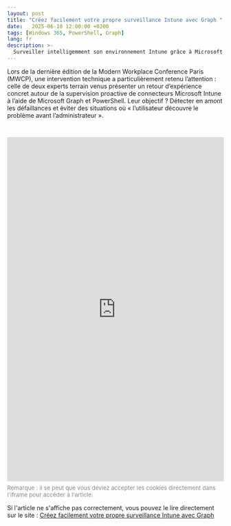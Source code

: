 ```yaml
---
layout: post
title: "Créez facilement votre propre surveillance Intune avec Graph "
date:   2025-06-10 12:00:00 +0200
tags: [Windows 365, PowerShell, Graph]
lang: fr
description: >-
  Surveiller intelligemment son environnement Intune grâce à Microsoft Graph et PowerShell – Retour sur la conférence MWCP de nos experts Nicolas et Adrien.
---
```

Lors de la dernière édition de la Modern Workplace Conference Paris (MWCP), une intervention technique a particulièrement retenu l’attention : celle de deux experts terrain venus présenter un retour d’expérience concret autour de la supervision proactive de connecteurs Microsoft Intune à l’aide de Microsoft Graph et PowerShell. Leur objectif ? Détecter en amont les défaillances et éviter des situations où « l’utilisateur découvre le problème avant l’administrateur ».

<iframe src="https://www.wakers.fr/2025/07/18/endpoint-creez-facilement-votre-propre-surveillance-intune-avec-graph/" width="100%" height="800" style="border:none; margin-top:2em;" title="Lire l'article sur Solutions Numériques"></iframe>

<p style="margin-top:0.5em; color:#888; font-size:0.95em;">Remarque : il se peut que vous deviez accepter les cookies directement dans l'iframe pour accéder à l'article.</p>

<p style="margin-top:1em;">Si l'article ne s'affiche pas correctement, vous pouvez le lire directement sur le site :
<a href="https://www.wakers.fr/2025/07/18/endpoint-creez-facilement-votre-propre-surveillance-intune-avec-graph/" target="_blank" rel="noopener">Créez facilement votre propre surveillance Intune avec Graph </a></p>


